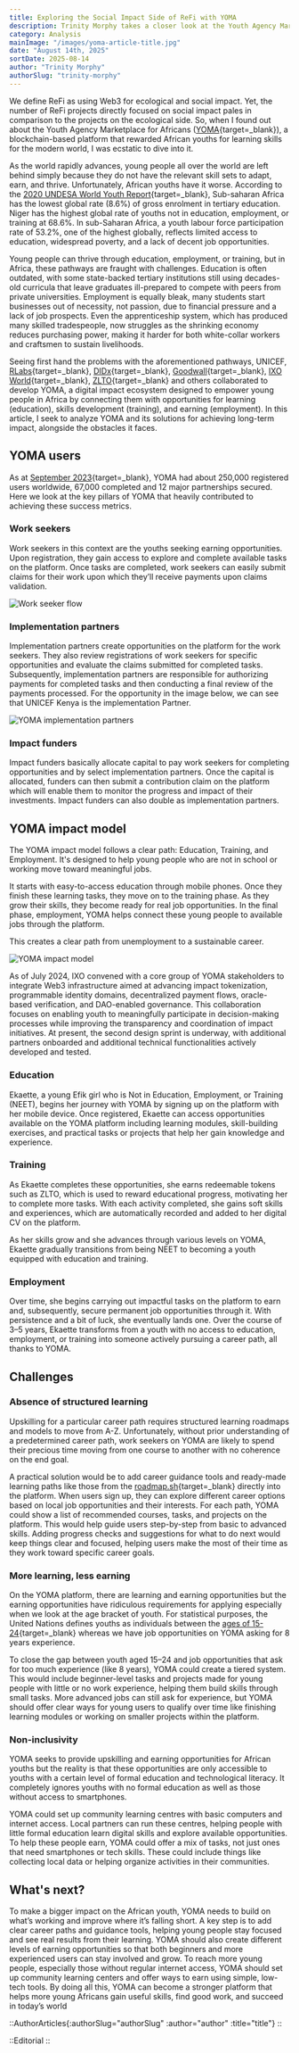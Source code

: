 ```yaml
---
title: Exploring the Social Impact Side of ReFi with YOMA
description: Trinity Morphy takes a closer look at the Youth Agency Marketplace for Africans and its potential for social impact.
category: Analysis
mainImage: "/images/yoma-article-title.jpg"
date: "August 14th, 2025"
sortDate: 2025-08-14
author: "Trinity Morphy"
authorSlug: "trinity-morphy"
---
```


We define ReFi as using Web3 for ecological and social impact. Yet, the number of ReFi projects directly focused on social impact pales in comparison to the projects on the ecological side. So, when I found out about the Youth Agency Marketplace for Africans ([YOMA](https://yoma.world/){target=_blank}), a blockchain-based platform that rewarded African youths for learning skills for the modern world, I was ecstatic to dive into it. 

As the world rapidly advances, young people all over the world are left behind simply because they do not have the relevant skill sets to adapt, earn, and thrive. Unfortunately, African youths have it worse. According to the [2020 UNDESA World Youth Report](https://social.desa.un.org/sites/default/files/publications/2023-08/2020-World-Youth-Report.pdf){target=_blank}, Sub-saharan Africa has the lowest global rate (8.6%) of gross enrolment in tertiary education. Niger has the highest global rate of youths not in education, employment, or training at 68.6%. In sub-Saharan Africa, a youth labour force participation rate of 53.2%, one of the highest globally, reflects limited access to education, widespread poverty, and a lack of decent job opportunities. 

Young people can thrive through education, employment, or training, but in Africa, these pathways are fraught with challenges. Education is often outdated, with some state-backed tertiary institutions still using decades-old curricula that leave graduates ill-prepared to compete with peers from private universities. Employment is equally bleak, many students start businesses out of necessity, not passion, due to financial pressure and a lack of job prospects. Even the apprenticeship system, which has produced many skilled tradespeople, now struggles as the shrinking economy reduces purchasing power, making it harder for both white-collar workers and craftsmen to sustain livelihoods.

Seeing first hand the problems with the aforementioned pathways, UNICEF, [RLabs](https://rlabs.org/){target=_blank}, [DIDx](https://www.didx.co.za/){target=_blank}, [Goodwall](https://www.goodwall.io/){target=_blank}, [IXO World](/project/ixo-world/){target=_blank}, [ZLTO](https://www.zlto.co/){target=_blank} and others collaborated to develop YOMA, a digital impact ecosystem designed to empower young people in Africa by connecting them with opportunities for learning (education), skills development (training), and earning (employment). In this article, I seek to analyze YOMA and its solutions for achieving long-term impact, alongside the obstacles it faces.

## YOMA users

As at [September 2023](https://www.un.org/en/global-issues/youth#:~:text=Who%20Are%20the%20Youth?,of%2015%20and%2024%20years.){target=_blank}, YOMA had about 250,000 registered users worldwide, 67,000 completed and 12 major partnerships secured. Here we look at the key pillars of YOMA that heavily contributed to achieving these success metrics.

### Work seekers

Work seekers in this context are the youths seeking earning opportunities. Upon registration, they gain access to explore and complete available tasks on the platform. Once tasks are completed, work seekers can easily submit claims for their work upon which they’ll receive payments upon claims validation. 

![Work seeker flow](/images/yoma-article-1.jpg)

### Implementation partners

Implementation partners create opportunities on the platform for the work seekers. They also review registrations of work seekers for specific opportunities and evaluate the claims submitted for completed tasks. Subsequently, implementation partners are responsible for authorizing payments for completed tasks and then conducting a final review of the payments processed. For the opportunity in the image below, we can see that UNICEF Kenya is the implementation Partner.

<img src="/images/yoma-article-2.jpg" class="w-50" alt="YOMA implementation partners" />

### Impact funders

Impact funders basically allocate capital to pay work seekers for completing opportunities and by select implementation partners. Once the capital is allocated, funders can then submit a contribution claim on the platform which will enable them to monitor the progress and impact of their investments. Impact funders can also double as implementation partners.

## YOMA impact model

The YOMA impact model follows a clear path: Education, Training, and Employment. It's designed to help young people who are not in school or working move toward meaningful jobs.

It starts with easy-to-access education through mobile phones. Once they finish these learning tasks, they move on to the training phase. As they grow their skills, they become ready for real job opportunities. In the final phase, employment, YOMA helps connect these young people to available jobs through the platform. 

This creates a clear path from unemployment to a sustainable career.

![YOMA impact model](/images/yoma-article-3.jpg)

As of July 2024, IXO convened with a core group of YOMA stakeholders to integrate Web3 infrastructure aimed at advancing impact tokenization, programmable identity domains, decentralized payment flows, oracle-based verification, and DAO-enabled governance. This collaboration focuses on enabling youth to meaningfully participate in decision-making processes while improving the transparency and coordination of impact initiatives. At present, the second design sprint is underway, with additional partners onboarded and additional technical functionalities actively developed and tested.

### Education

Ekaette, a young Efik girl who is Not in Education, Employment, or Training (NEET), begins her journey with YOMA by signing up on the platform with her mobile device. Once registered, Ekaette can access opportunities available on the YOMA platform including learning modules, skill-building exercises, and practical tasks or projects that help her gain knowledge and experience.

### Training

As Ekaette completes these opportunities, she earns redeemable tokens such as ZLTO, which is used to reward educational progress, motivating her to complete more tasks. With each activity completed, she gains soft skills and experiences, which are automatically recorded and added to her digital CV on the platform.

As her skills grow and she advances through various levels on YOMA, Ekaette gradually transitions from being NEET to becoming a youth equipped with education and training. 

### Employment

Over time, she begins carrying out impactful tasks on the platform to earn and, subsequently, secure permanent job opportunities through it. With persistence and a bit of luck, she eventually lands one. Over the course of 3–5 years, Ekaette transforms from a youth with no access to education, employment, or training into someone actively pursuing a career path, all thanks to YOMA.

## Challenges

### Absence of structured learning

Upskilling for a particular career path requires structured learning roadmaps and models to move from A-Z. Unfortunately, without prior understanding of a predetermined career path, work seekers on YOMA are likely to spend their precious time moving from one course to another with no coherence on the end goal.  

A practical solution would be to add career guidance tools and ready-made learning paths like those from the [roadmap.sh](http://roadmap.sh){target=_blank} directly into the platform. When users sign up, they can explore different career options based on local job opportunities and their interests. For each path, YOMA could show a list of recommended courses, tasks, and projects on the platform. This would help guide users step-by-step from basic to advanced skills. Adding progress checks and suggestions for what to do next would keep things clear and focused, helping users make the most of their time as they work toward specific career goals.

### More learning, less earning

On the YOMA platform, there are learning and earning opportunities but the earning opportunities have ridiculous requirements for applying especially when we look at the age bracket of youth. For statistical purposes, the United Nations defines youths as individuals between the [ages of 15-24](https://www.un.org/en/global-issues/youth#:~:text=Who%20Are%20the%20Youth?,of%2015%20and%2024%20years.){target=_blank} whereas we have job opportunities on YOMA asking for 8 years experience.

To close the gap between youth aged 15–24 and job opportunities that ask for too much experience (like 8 years), YOMA could create a tiered system. This would include beginner-level tasks and projects made for young people with little or no work experience, helping them build skills through small tasks. More advanced jobs can still ask for experience, but YOMA should offer clear ways for young users to qualify over time like finishing learning modules or working on smaller projects within the platform.

### Non-inclusivity

YOMA seeks to provide upskilling and earning opportunities for African youths but the reality is that these opportunities are only accessible to youths with a certain level of formal education and technological literacy. It completely ignores youths with no formal education as well as those without access to smartphones.

YOMA could set up community learning centres with basic computers and internet access. Local partners can run these centres, helping people with little formal education learn digital skills and explore available opportunities. To help these people earn, YOMA could offer a mix of tasks, not just ones that need smartphones or tech skills. These could include things like collecting local data or helping organize activities in their communities.

## What's next?

To make a bigger impact on the African youth, YOMA needs to build on what’s working and improve where it’s falling short. A key step is to add clear career paths and guidance tools, helping young people stay focused and see real results from their learning. YOMA should also create different levels of earning opportunities so that both beginners and more experienced users can stay involved and grow. To reach more young people, especially those without regular internet access, YOMA should set up community learning centers and offer ways to earn using simple, low-tech tools. By doing all this, YOMA can become a stronger platform that helps more young Africans gain useful skills, find good work, and succeed in today’s world



::AuthorArticles{:authorSlug="authorSlug" :author="author" :title="title"}
::

::Editorial
::
